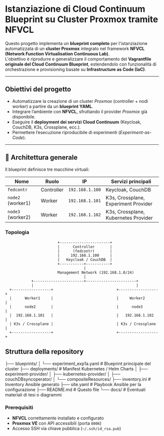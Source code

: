 # Istanziazione di Cloud Continuum Blueprint su Cluster Proxmox tramite NFVCL

Questo progetto implementa un **blueprint completo** per l'istanziazione automatizzata di un **cluster Proxmox** integrato nel framework **NFVCL (Network Function Virtualisation Continuous Lab)**.  
L'obiettivo è riprodurre e generalizzare il comportamento del **Vagrantfile originale del Cloud Continuum Blueprint**, estendendolo con funzionalità di orchestrazione e provisioning basate su **Infrastructure as Code (IaC)**.

---

## Obiettivi del progetto

- Automatizzare la creazione di un cluster *Proxmox* (controller + nodi worker) a partire da un **blueprint YAML**.
- Integrare l’ambiente con **NFVCL**, sfruttando il provider *Proxmox* già disponibile.
- Eseguire il **deployment dei servizi Cloud Continuum** (Keycloak, CouchDB, K3s, Crossplane, ecc.).
- Permettere l’esecuzione riproducibile di esperimenti (*Experiment-as-Code*).

---

## 🧱 Architettura generale

Il blueprint definisce tre macchine virtuali:

| Nome              | Ruolo      | IP              | Servizi principali                   |
|-------------------|------------|-----------------|--------------------------------------|
| `fedcontr`        | Controller | `192.168.1.100` | Keycloak, CouchDB                    |
| `node2` (worker1) | Worker     | `192.168.1.101` | K3s, Crossplane, Experiment Provider |
| `node3` (worker2) | Worker     | `192.168.1.102` | K3s, Crossplane, Kubernetes Provider |

### Topologia

                            +-----------------------+
                            |      Controller       |
                            |      (fedcontr)       |
                            |     192.168.1.100     |
                            |   Keycloak / CouchDB  |
                            +-----------+-----------+
                                        |
                            Management Network (192.168.1.0/24)
                                        |
                +-----------------------+-----------------------+
                |                                               |
      +------------------+                             +------------------+
      |      Worker1     |                             |     Worker2      |
      |      node2       |                             |      node3       |
      |  192.168.1.101   |                             |   192.168.1.102  |
      | K3s / Crossplane |                             | K3s / Crossplane |
      +------------------+                             +------------------+

## Struttura della repository
├── blueprints/
│ └── experiment_exp1a.yaml # Blueprint principale del cluster
├── deployments/ # Manifest Kubernetes / Helm Charts
│ ├── experiment-provider/
│ ├── kubernetes-provider/
│ ├── couchDBsyncoperator/
│ └── compositeResources/
├── inventory.ini # Inventory Ansible generato
├── site.yaml # Playbook Ansible per la configurazione
├── README.md # Questo file
└── docs/ # Eventuali materiali di tesi o diagrammi


### Prerequisiti
- **NFVCL** correttamente installato e configurato  
- **Proxmox VE** con API accessibili (porta `8006`)  
- Accesso SSH via chiave pubblica (`~/.ssh/id_rsa.pub`)  